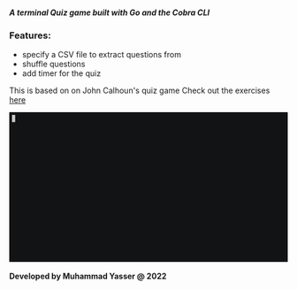 ##### A terminal Quiz game built with Go and the Cobra CLI

### Features:

- specify a CSV file to extract questions from
- shuffle questions
- add timer for the quiz

 This is based on on John Calhoun's quiz game
Check out the exercises [here](https://gophercises.com/)

![demo](demo.gif)

**Developed by Muhammad Yasser @ 2022**
